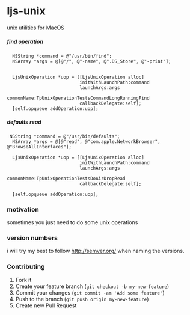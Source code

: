 ljs-unix
========

unix utilities for MacOS

##### find operation

```
  NSString *command = @"/usr/bin/find";
  NSArray *args = @[@"/", @"-name", @".DS_Store", @"-print"];
  
  
  LjsUnixOperation *uop = [[LjsUnixOperation alloc]
                           initWithLaunchPath:command
                           launchArgs:args
                           commonName:TpUnixOperationTestsCommandLongRunningFind
                           callbackDelegate:self];
  [self.opqueue addOperation:uop];
```

##### defaults read

```
 NSString *command = @"/usr/bin/defaults";
  NSArray *args = @[@"read", @"com.apple.NetworkBrowser", @"BrowseAllInterfaces"];
  
  LjsUnixOperation *uop = [[LjsUnixOperation alloc]
                           initWithLaunchPath:command
                           launchArgs:args
                           commonName:TpUnixOperationTestsDoAirDropRead
                           callbackDelegate:self];
  
  [self.opqueue addOperation:uop];
```

### motivation

sometimes you just need to do some unix operations

### version numbers

i will try my best to follow http://semver.org/ when naming the versions.

### Contributing

1. Fork it
2. Create your feature branch (`git checkout -b my-new-feature`)
3. Commit your changes (`git commit -am 'Add some feature'`)
4. Push to the branch (`git push origin my-new-feature`)
5. Create new Pull Request

